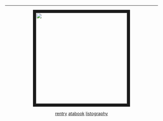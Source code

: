 ***
<p align=center> <img src=https://files.catbox.moe/bvqwfn.gif " width="300" height="300" border="10"></p>

<p align=center><a href="https://rentry.co/romericayaoi" rel="nofollow">rentry</a>‎‎‎‎ <a href="https://wildgravity.atabook.org" rel="nofollow">atabook</a>‎‎‎‎ <a href="https://listography.com/rifleman" rel="nofollow">listography</a>‎‎‎‎</p>
